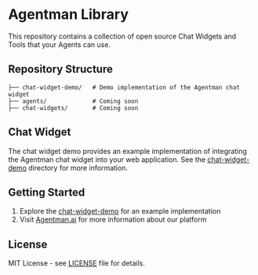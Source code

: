 # Agentman Library

This repository contains a collection of open source Chat Widgets and Tools that your Agents can use.

## Repository Structure

```
├── chat-widget-demo/   # Demo implementation of the Agentman chat widget
├── agents/             # Coming soon
├── chat-widgets/       # Coming soon
```

## Chat Widget

The chat widget demo provides an example implementation of integrating the Agentman chat widget into your web application. See the [chat-widget-demo](./chat-widget-demo) directory for more information.

## Getting Started

1. Explore the [chat-widget-demo](./chat-widget-demo) for an example implementation
2. Visit [Agentman.ai](https://agentman.ai) for more information about our platform

## License

MIT License - see [LICENSE](LICENSE) file for details.